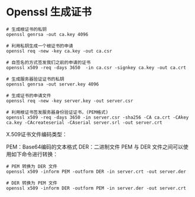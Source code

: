 # Openssl 生成证书

```shell
# 生成根证书的私钥
openssl genrsa -out ca.key 4096

# 利用私钥生成一个根证书的申请
openssl req -new -key ca.key -out ca.csr

# 自签名的方式签发我们之前的申请的证书
openssl x509 -req -days 3650  -in ca.csr -signkey ca.key -out ca.crt

# 生成服务器验证证书的私钥
openssl genrsa -out server.key 4096

# 生成证书的申请文件
openssl req -new -key server.key -out server.csr

# 利用根证书签发服务器身份验证证书，(PEM格式)
openssl x509 -req -days 3650 -in server.csr -sha256 -CA ca.crt -CAkey ca.key -CAcreateserial -CAserial server.srl -out server.crt

```

X.509证书文件编码类型：

PEM：Base64编码的文本格式
DER：二进制文件
PEM 与 DER 文件之间可以使用如下命令进行转换：

```shell
# PEM 转换为 DER 文件
openssl x509 -inform PEM -outform DER -in server.crt -out server.der

# DER 转换为 PEM 文件
openssl x509 -inform DER -outform PEM -in server.der -out server.crt

```
